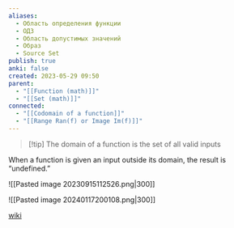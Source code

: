 ```yaml
---
aliases:
  - Область определения функции
  - ОДЗ
  - Область допустимых значений
  - Образ
  - Source Set
publish: true
anki: false
created: 2023-05-29 09:50
parent:
  - "[[Function (math)]]"
  - "[[Set (math)]]"
connected:
  - "[[Codomain of a function]]"
  - "[[Range Ran(f) or Image Im(f)]]"
---
```


> [!tip] The domain of a function 
> is the set of all valid inputs

When a function is given an input outside its domain, the result is “undefined.”


![[Pasted image 20230915112526.png|300]]

![[Pasted image 20240117200108.png|300]]



[wiki](https://ru.wikipedia.org/wiki/%D0%9E%D0%B1%D0%BB%D0%B0%D1%81%D1%82%D1%8C_%D0%BE%D0%BF%D1%80%D0%B5%D0%B4%D0%B5%D0%BB%D0%B5%D0%BD%D0%B8%D1%8F_%D1%84%D1%83%D0%BD%D0%BA%D1%86%D0%B8%D0%B8)



